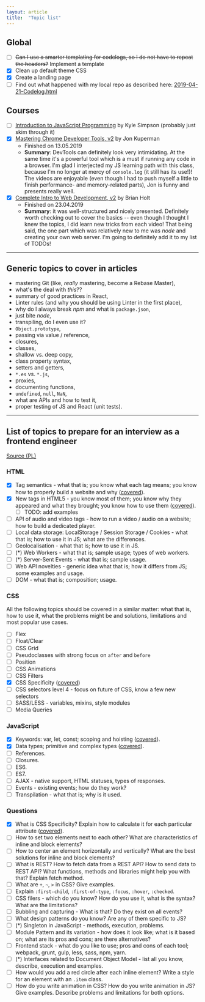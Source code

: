 ```yaml
---
layout: article
title:  "Topic list"
---
```


## Global

- [ ] ~~Can I use a smarter templating for codelogs, so I do not have to repeat the headers?~~ Implement a template
- [x] Clean up default theme CSS
- [x] Create a landing page
- [ ] Find out what happened with my local repo as described here: [2019-04-21-Codelog.html](2019-04-21-Codelog.html)

## Courses

- [ ] [Introduction to JavaScript Programming](https://frontendmasters.com/courses/javascript-basics/) by Kyle Simpson (probably just skim through it)
- [x] [Mastering Chrome Developer Tools, v2](https://frontendmasters.com/courses/chrome-dev-tools-v2/) by Jon Kuperman
  - Finished on 13.05.2019
  - **Summary**: DevTools can definitely look very intimidating. At the same time it's a powerful tool which is a must if running any code in a browser. I'm glad I interjected my JS learning path with this class, because I'm no longer at mercy of `console.log` (it still has its use!)! The videos are enjoyable (even though I had to push myself a little to finish performance- and memory-related parts), Jon is funny and presents really well.
- [x] [Complete Intro to Web Development, v2](https://frontendmasters.com/courses/web-development-v2/) by Brian Holt
  - Finished on 23.04.2019
  - **Summary**: it was well-structured and nicely presented. Definitely worth checking out to cover the basics -- even though I thought I knew the topics, I did learn new tricks from each video! That being said, the one part which was relatively new to me was *node* and creating your own web server. I'm going to definitely add it to my list of TODOs!

-------------------------------

## Generic topics to cover in articles

- mastering Git (like, *really* mastering, become a Rebase Master),
- what's the deal with *this*??
- summary of good practices in React,
- Linter rules (and why you should be using Linter in the first place),
- why do I always break *npm* and what is `package.json`,
- just bite *node*,
- transpiling, do I even use it?
- `Object.prototype`,
- passing via value / reference,
- closures,
- classes,
- shallow vs. deep copy,
- class property syntax,
- setters and getters,
- `*.es` vs. `*.js`,
- proxies,
- documenting functions,
- `undefined`, `null`, `NaN`,
- what are APIs and how to test it,
- proper testing of JS and React (unit tests).

-------------------------------

## List of topics to prepare for an interview as a frontend engineer

[Source (PL)](https://solutionchaser.com/rekrutacja-na-front-end-developera-porady-pytania/)

### HTML

- [x] Tag semantics - what that is; you know what each tag means; you know how to properly build a website and why ([covered](/blog/articles/html-semantic-elements.html)).
- [x] New tags in HTML5 - you know most of them; you know why they appeared and what they brought; you know how to use them ([covered](/blog/articles/html5-tags.html)).
  - [ ] TODO: add examples
- [ ] API of audio and video tags - how to run a video / audio on a website; how to build a dedicated player.
- [ ] Local data storage: LocalStorage / Session Storage / Cookies - what that is; how to use it in JS; what are the differences.
- [ ] Geolocalisation - what that is; how to use it in JS.
- [ ] (*) Web Workers - what that is; sample usage; types of web workers.
- [ ] (*) Server-Sent Events - what that is; sample usage.
- [ ] Web API novelties - generic idea what that is; how it differs from JS; some examples and usage.
- [ ] DOM - what that is; composition; usage.

### CSS

All the following topics should be covered in a similar matter: what that is, how to use it, what the problems might be and solutions, limitations and most popular use cases.

- [ ] Flex
- [ ] Float/Clear
- [ ] CSS Grid
- [ ] Pseudoclasses with strong focus on `after` and `before`
- [ ] Position
- [ ] CSS Animations
- [ ] CSS Filters
- [x] CSS Specificity ([covered](/blog/articles/specificity.html))
- [ ] CSS selectors level 4 - focus on future of CSS, know a few new selectors
- [ ] SASS/LESS - variables, mixins, style modules
- [ ] Media Queries

### JavaScript

- [x] Keywords: var, let, const; scoping and hoisting ([covered](/blog/articles/variables.html)).
- [x] Data types; primitive and complex types ([covered](/blog/articles/data-types.html)).
- [ ] References.
- [ ] Closures.
- [ ] ES6.
- [ ] ES7.
- [ ] AJAX - native support, HTML statuses, types of responses.
- [ ] Events - existing events; how do they work?
- [ ] Transpilation - what that is; why is it used.

### Questions

- [x] What is CSS Specificity? Explain how to calculate it for each particular attribute ([covered](/blog/articles/specificity.html)).
- [ ] How to set two elements next to each other? What are characteristics of inline and block elements?
- [ ] How to center an element horizontally and vertically? What are the best solutions for inline and block elements?
- [ ] What is REST? How to fetch data from a REST API? How to send data to REST API? What functions, methods and libraries might help you with that? Explain fetch method.
- [ ] What are `+`, `~`, `>` in CSS? Give examples.
- [ ] Explain `:first-child`, `:first-of-type`, `:focus`, `:hover`, `:checked`.
- [ ] CSS filers - which do you know? How do you use it, what is the syntax? What are the limitations?
- [ ] Bubbling and capturing - What is that? Do they exist on all events?
- [ ] What design patterns do you know? Are any of them specific to JS?
- [ ] (*) Singleton in JavaScript - methods, execution, problems.
- [ ] Module Pattern and its variation - how does it look like; what is it based on; what are its pros and cons; are there alternatives?
- [ ] Frontend stack - what do you like to use; pros and cons of each tool; webpack, grunt, gulp, less, sass, npm, yarn.
- [ ] (*) Interfaces related to Document Object Model - list all you know, describe, execution and examples.
- [ ] How would you add a red circle after each inline element? Write a style for an element with an `.item` class.
- [ ] How do you write animation in CSS? How do you write animation in JS? Give examples. Describe problems and limitations for both options.
